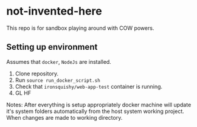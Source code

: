 # not-invented-here
This repo is for sandbox playing around with COW powers.

## Setting up environment
Assumes that `docker`, `NodeJs` are installed.
1. Clone repository.
2. Run `source run_docker_script.sh`
3. Check that `ironsquishy/web-app-test` container is running.
4. GL HF


Notes: After everything is setup appropriately docker machine will update it's system folders automatically from the host system working project. When changes are made to working directory.
